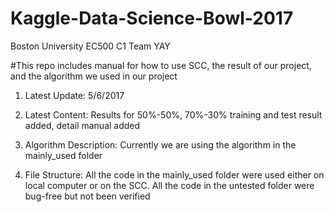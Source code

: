 # Kaggle-Data-Science-Bowl-2017
Boston University EC500 C1 Team YAY

#This repo includes manual for how to use SCC, the result of our project, and the algorithm we used in our project
1. Latest Update: 5/6/2017

2. Latest Content: Results for 50%-50%, 70%-30% training and test result added, detail manual added

3. Algorithm Description: Currently we are using the algorithm in the mainly_used folder

4. File Structure: All the code in the mainly_used folder were used either on local computer or on the SCC. All the code in the untested folder were bug-free but not been verified




